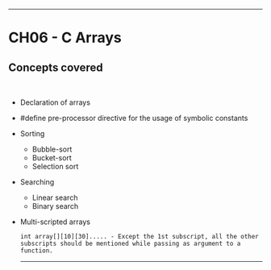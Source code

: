 ___
# CH06 - C Arrays

## Concepts covered
<br>

- Declaration of arrays
- #define pre-processor directive for the usage of symbolic constants
- Sorting
    - Bubble-sort
    - Bucket-sort
    - Selection sort
- Searching
    - Linear search
    - Binary search

- Multi-scripted arrays
    ```
    int array[][10][30]..... - Except the 1st subscript, all the other subscripts should be mentioned while passing as argument to a function.
    ```
    ___